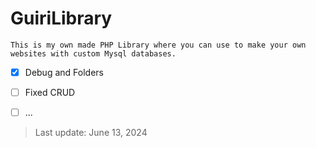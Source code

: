 # GuiriLibrary

```
This is my own made PHP Library where you can use to make your own websites with custom Mysql databases.
```

- [x] Debug and Folders
- [ ] Fixed CRUD
- [ ] ...


> Last update: June 13, 2024
